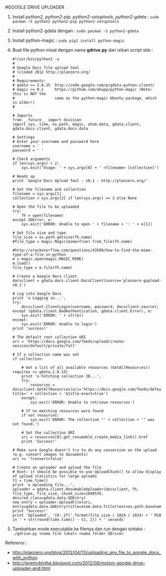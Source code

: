 #GOOGLE DRIVE UPLOADER
1.	Install *python2, python2-pip, python2-setuptools, python2-gdata* : `sudo pacman –S python2 python2-pip python2-setuptools`
2.	Install python2-gdata dengan : `sudo pacman -S python2-gdata`
3.	Install python-magic : `sudo pip2 install python-magic`
4.	Buat file python misal dengan nama **gdrive.py** dan isikan script sbb :
	```
	#!/usr/bin/python2 -u
	#
	# Google Docs file upload tool
	# (c)oded 2012 http://planzero.org/
	#
	# Requirements:
	# gdata >= 2.0.15  http://code.google.com/p/gdata-python-client/
	# magic >= 0.1     https://github.com/ahupp/python-magic (Note: this is NOT the
	#                  same as the python-magic Ubuntu package, which is older!)
	#
	
	# Imports
	from __future__ import division
	import sys, time, os.path, magic, atom.data, gdata.client, gdata.docs.client, gdata.docs.data
	
	# Settings
	# Enter your username and password here
	username = ' '
	password = ' '
	
	# Check arguments
	if len(sys.argv) < 2:
	    sys.exit('Usage: ' + sys.argv[0] + ' <filename> [collection]')
	
	# Heads up
	print 'Google Docs Upload Tool - v0.1 - http://planzero.org/'
	
	# Set the filename and collection
	filename = sys.argv[1]
	collection = sys.argv[2] if len(sys.argv) >= 3 else None
	
	# Open the file to be uploaded
	try:
	    fh = open(filename)
	except IOError, e:
	    sys.exit('ERROR: Unable to open ' + filename + ': ' + e[1])
	
	# Get file size and type
	file_size = os.path.getsize(fh.name)
	#file_type = magic.Magic(mime=True).from_file(fh.name)
	
	#http://stackoverflow.com/questions/43580/how-to-find-the-mime-type-of-a-file-in-python
	m = magic.open(magic.MAGIC_MIME)
	m.load()
	file_type = m.file(fh.name)
	
	# Create a Google Docs client
	docsclient = gdata.docs.client.DocsClient(source='planzero-gupload-v0.1')
	
	# Log into Google Docs
	print 'o Logging in...',
	try:
	    docsclient.ClientLogin(username, password, docsclient.source);
	except (gdata.client.BadAuthentication, gdata.client.Error), e:
	    sys.exit('ERROR: ' + str(e))
	except:
	    sys.exit('ERROR: Unable to login')
	print 'success!'
	
	# The default root collection URI
	uri = 'https://docs.google.com/feeds/upload/create-session/default/private/full'
	
	# If a collection name was set
	if collection:
	
	    # Get a list of all available resources (GetAllResources() requires >= gdata-2.0.15)
	    print 'o Fetching collection ID...',
	    try:
	        resources = docsclient.GetAllResources(uri='https://docs.google.com/feeds/default/private/full/-/folder?title=' + collection + '&title-exact=true')
	    except:
	        sys.exit('ERROR: Unable to retrieve resources')
	
	    # If no matching resources were found
	    if not resources:
	        sys.exit('ERROR: The collection "' + collection + '" was not found.')
	
	    # Set the collection URI
	    uri = resources[0].get_resumable_create_media_link().href
	    print 'Success!'
	
	# Make sure Google doesn't try to do any conversion on the upload (e.g. convert images to documents)
	uri += '?convert=false'
	
	# Create an uploader and upload the file
	# Hint: it should be possible to use UploadChunk() to allow display of upload statistics for large uploads
	t1 = time.time()
	print 'o Uploading file...',
	uploader = gdata.client.ResumableUploader(docsclient, fh, file_type, file_size, chunk_size=1048576, desired_class=gdata.data.GDEntry)
	new_entry = uploader.UploadFile(uri, entry=gdata.data.GDEntry(title=atom.data.Title(text=os.path.basename(fh.name))))
	print 'Success!'
	print 'Uploaded', '{0:.2f}'.format(file_size / 1024 / 1024) + ' MiB in ' + str(round(time.time() - t1, 2)) + ' seconds'
	```

5.	Tambahkan mode executable ke filenya dan run dengan sintaks : `./gdrive.py <nama file lokal> <nama folder GDrive>`

Referensi :
-	http://planzero.org/blog/2012/04/13/uploading_any_file_to_google_docs_with_python
-	http://jeremyblythe.blogspot.com/2012/06/motion-google-drive-uploader-and.html
